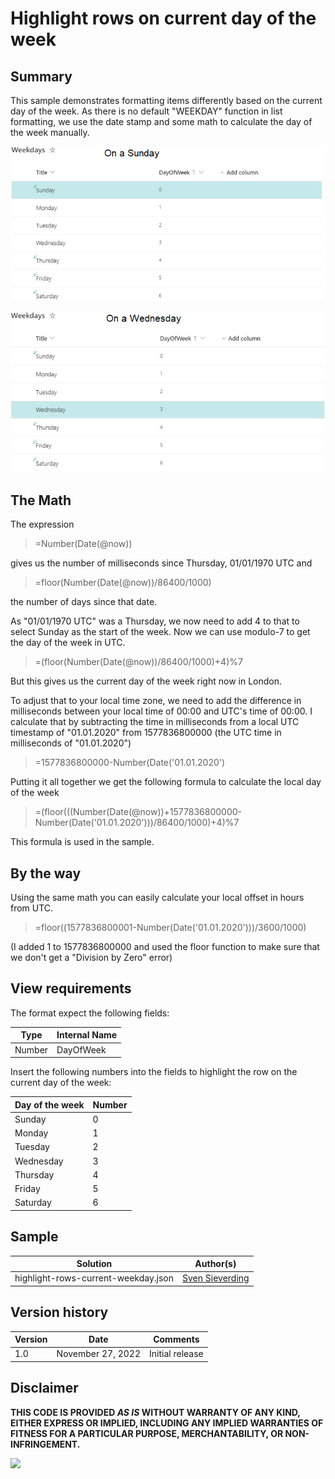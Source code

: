 # Highlight rows on current day of the week

## Summary
This sample demonstrates formatting items differently based on the current day of the week. As there is no default "WEEKDAY" function in list formatting, we use the date stamp and some math to calculate the day of the week manually.

![screenshot of the sample](./assets/screenshot.png)

![screenshot of the sample (on a Wednesday)](./assets/screenshot-wednesday.png)

## The Math

The expression
> =Number(Date(@now))

gives us the number of milliseconds since Thursday, 01/01/1970 UTC and

> =floor(Number(Date(@now))/86400/1000)

the number of days since that date.

As "01/01/1970 UTC" was a Thursday, we now need to add 4 to that to select Sunday as the start of the week. Now we can use modulo-7 to get the day of the week in UTC.

> =(floor(Number(Date(@now))/86400/1000)+4)%7

But this gives us the current day of the week right now in London.

To adjust that to your local time zone, we need to add the difference in milliseconds between your local time of 00:00 and UTC's time of 00:00. I calculate that by subtracting the time in milliseconds from a local UTC timestamp of "01.01.2020" from 1577836800000 (the UTC time in milliseconds of "01.01.2020")

> =1577836800000-Number(Date('01.01.2020')

Putting it all together we get the following formula to calculate the local day of the week

> =(floor(((Number(Date(@now))+1577836800000-Number(Date('01.01.2020')))/86400/1000)+4)%7

This formula is used in the sample.

## By the way

Using the same math you can easily calculate your local offset in hours from UTC.

> =floor((1577836800001-Number(Date('01.01.2020')))/3600/1000)

(I added 1 to 1577836800000 and used the floor function to make sure that we don't get a "Division by Zero" error)

## View requirements
The format expect the following fields:

|Type|Internal Name|
|---|---|
|Number|DayOfWeek|

Insert the following numbers into the fields to highlight the row on the current day of the week:

Day of the week |Number
--------|---------
Sunday | 0
Monday | 1
Tuesday | 2
Wednesday | 3
Thursday | 4
Friday | 5
Saturday | 6

## Sample

Solution|Author(s)
--------|---------
highlight-rows-current-weekday.json | [Sven Sieverding](https://github.com/365knoten)

## Version history

Version|Date|Comments
-------|----|--------
1.0|November 27, 2022|Initial release

## Disclaimer
**THIS CODE IS PROVIDED *AS IS* WITHOUT WARRANTY OF ANY KIND, EITHER EXPRESS OR IMPLIED, INCLUDING ANY IMPLIED WARRANTIES OF FITNESS FOR A PARTICULAR PURPOSE, MERCHANTABILITY, OR NON-INFRINGEMENT.**

<img src="https://pnptelemetry.azurewebsites.net/list-formatting/view-samples/highlight-rows-current-weekday" />